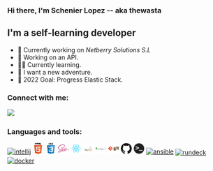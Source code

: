 ### Hi there, I'm Schenier Lopez -- aka thewasta

## I'm a self-learning developer
- 💼 Currently working on _Netberry Solutions S.L_
- 🔭 Working on an API.
- ✍🏽 Currently learning.
- 👀 I want a new adventure.
- 🥅 2022 Goal: Progress Elastic Stack.

### Connect with me:
[<img src="https://image.flaticon.com/icons/svg/174/174857.svg" width="25px">](https://www.linkedin.com/in/schenier-aldair-l%C3%B3pez-uriarte-24700b132/)

### Languages and tools:
[<img src="https://icon-library.com/images/intellij-idea-icon/intellij-idea-icon-6.jpg" width="25px" alt="intellij" />](https://www.jetbrains.com/)
[<img src="https://raw.githubusercontent.com/github/explore/80688e429a7d4ef2fca1e82350fe8e3517d3494d/topics/html/html.png" width="25px" alt="html">](https://developer.mozilla.org/es/docs/Web/HTML)
[<img src="https://raw.githubusercontent.com/github/explore/80688e429a7d4ef2fca1e82350fe8e3517d3494d/topics/css/css.png" width="25px" alt="css" >](https://desarrolloweb.com/manuales/css3.html)
[<img src="https://raw.githubusercontent.com/github/explore/80688e429a7d4ef2fca1e82350fe8e3517d3494d/topics/sass/sass.png" width="25px" alt="sass">](https://sass-lang.com/)
[<img src="https://raw.githubusercontent.com/github/explore/80688e429a7d4ef2fca1e82350fe8e3517d3494d/topics/react/react.png" width="25px" alt="reactjs">](https://es.reactjs.org/)
[<img src="https://raw.githubusercontent.com/github/explore/80688e429a7d4ef2fca1e82350fe8e3517d3494d/topics/mysql/mysql.png" width="25px" alt="mysql">]()
[<img src="https://raw.githubusercontent.com/github/explore/80688e429a7d4ef2fca1e82350fe8e3517d3494d/topics/mongodb/mongodb.png" width="25px" alt="mongodb" >]()
[<img src="https://raw.githubusercontent.com/github/explore/80688e429a7d4ef2fca1e82350fe8e3517d3494d/topics/git/git.png" width="25px" alt="git">]()
[<img src="https://raw.githubusercontent.com/github/explore/78df643247d429f6cc873026c0622819ad797942/topics/github/github.png" width="25px" alt="github">]()
[<img src="https://raw.githubusercontent.com/github/explore/80688e429a7d4ef2fca1e82350fe8e3517d3494d/topics/terminal/terminal.png" width="25px" alt="terminal">]()
[<img src="https://w0.pngwave.com/png/47/29/ansible-devops-toolchain-software-deployment-triangle-logo-beta-png-clip-art.png" width="25px" alt="ansible" >](https://www.ansible.com/)
[<img src="https://cdn.worldvectorlogo.com/logos/rundeck.svg" align="center" width="100px" alt="rundeck">](https://www.rundeck.com/open-source)
[<img src="https://www.docker.com/sites/default/files/d8/styles/role_icon/public/2019-07/horizontal-logo-monochromatic-white.png?itok=SBlK2TGU" align="center" width="70" alt="docker">](https://www.docker.com/)

